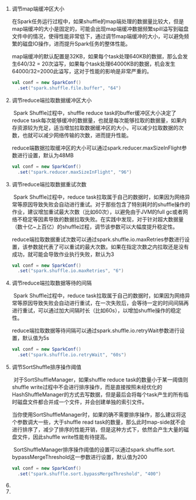 1. 调节map端缓冲区大小

   ​	在Spark任务运行过程中，如果shuffle的map端处理的数据量比较大，但是map端缓冲的大小是固定的，可能会出现map端缓冲数据频繁spill溢写到磁盘文件中的情况，使得性能非常低下，通过调节map端缓冲的大小，可以避免频繁的磁盘IO操作，进而提升Spark任务的整体性能。

   ​		map端缓冲的默认配置是32KB，如果每个task处理640KB的数据，那么会发生640/32 = 20次溢写，如果每个task处理64000KB的数据，机会发生64000/32=2000此溢写，这对于性能的影响是非常严重的。

   ```scala
   val conf = new SparkConf()
     .set("spark.shuffle.file.buffer", "64")
   ```

2. 调节reduce端拉取数据缓冲区大小

   ​		Spark Shuffle过程中，shuffle reduce task的buffer缓冲区大小决定了reduce task每次能够缓冲的数据量，也就是每次能够拉取的数据量，如果内存资源较为充足，适当增加拉取数据缓冲区的大小，可以减少拉取数据的次数，也就可以减少网络传输的次数，进而提升性能。

   ​		reduce端数据拉取缓冲区的大小可以通过spark.reducer.maxSizeInFlight参数进行设置，默认为48MB

   ```scala
   val conf = new SparkConf()
     .set("spark.reducer.maxSizeInFlight", "96")
   ```

3. 调节reduce端拉取数据重试次数

   ​		Spark Shuffle过程中，reduce task拉取属于自己的数据时，如果因为网络异常等原因导致失败会自动进行重试。对于那些包含了特别耗时的shuffle操作的作业，建议增加重试最大次数（比如60次），以避免由于JVM的full gc或者网络不稳定等因素导致的数据拉取失败。在实践中发现，对于针对超大数据量（数十亿~上百亿）的shuffle过程，调节该参数可以大幅度提升稳定性。

   ​		reduce端拉取数据重试次数可以通过spark.shuffle.io.maxRetries参数进行设置，该参数就代表了可以重试的最大次数。如果在指定次数之内拉取还是没有成功，就可能会导致作业执行失败，默认为3

   ```scala
   val conf = new SparkConf()
     .set("spark.shuffle.io.maxRetries", "6")
   ```

4. 调节reduce端拉取数据等待的间隔

   ​		Spark Shuffle过程中，reduce task拉取属于自己的数据时，如果因为网络异常等原因导致失败会自动进行重试，在一次失败后，会等待一定的时间间隔再进行重试，可以通过加大间隔时长（比如60s），以增加shuffle操作的稳定性。

   ​		reduce端拉取数据等待间隔可以通过spark.shuffle.io.retryWait参数进行设置，默认值为5s

   ```scala
   val conf = new SparkConf()
     .set("spark.shuffle.io.retryWait", "60s")
   ```

   

5. 调节SortShuffle排序操作阈值

   ​		对于SortShuffleManager，如果shuffle reduce task的数量小于某一阈值则shuffle write过程中不会进行排序操作，而是直接按照未经优化的HashShuffleManager的方式去写数据，但是最后会将每个task产生的所有临时磁盘文件都合并成一个文件，并会创建单独的索引文件。

   ​		当你使用SortShuffleManager时，如果的确不需要排序操作，那么建议将这个参数调大一些，大于shuffle read task的数量，那么此时map-side就不会进行排序了，减少了排序的性能开销，但是这种方式下，依然会产生大量的磁盘文件，因此shuffle write性能有待提高。

   ​		SortShuffleManager排序操作阈值的设置可以通过spark.shuffle.sort. bypassMergeThreshold这一参数进行设置，默认值为200

   ```scala
   val conf = new SparkConf()
     .set("spark.shuffle.sort.bypassMergeThreshold", "400")
   ```

   

6. 

7. 

   ​		